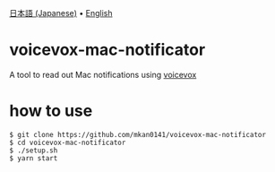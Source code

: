 <p align="left">
  <a href="/docs/README-ja.md">日本語 (Japanese)</a> •
  <a href="README-en.md">English</a>
</p>

# voicevox-mac-notificator

A tool to read out Mac notifications using [voicevox](https://github.com/VOICEVOX)

# how to use

```
$ git clone https://github.com/mkan0141/voicevox-mac-notificator
$ cd voicevox-mac-notificator
$ ./setup.sh
$ yarn start
```

